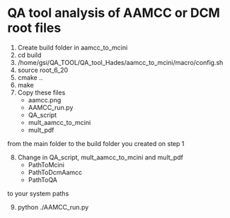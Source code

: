 # QA tool analysis of AAMCC or DCM root files

1. Create build folder in aamcc_to_mcini
2. cd build
3. /home/gsi/QA_TOOL/QA_tool_Hades/aamcc_to_mcini/macro/config.sh
4. source root_6_20
5. cmake ..
6. make
7. Copy these files
    * aamcc.png
    * AAMCC_run.py
    * QA_script
    * mult_aamcc_to_mcini
    * mult_pdf

from the main folder to the build folder you created on step 1

8. Change in QA_script, mult_aamcc_to_mcini and mult_pdf
    * PathToMcini
    * PathToDcmAamcc
    * PathToQA

to your system paths 

9. python ./AAMCC_run.py
